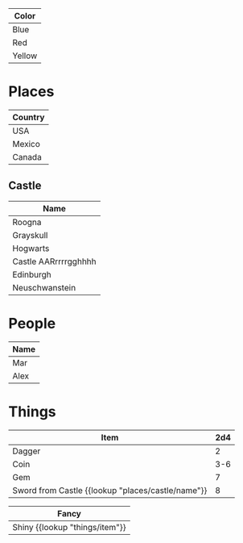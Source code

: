 |Color|
|---|
|Blue|
|Red|
|Yellow|

# Places

|Country|
|---|
|USA|
|Mexico|
|Canada|

## Castle

|Name|
|---|
|Roogna|
|Grayskull|
|Hogwarts|
|Castle AARrrrrgghhhh|
|Edinburgh|
|Neuschwanstein|

# People

|Name|
|---|
|Mar|
|Alex|

# Things

|Item|2d4|
|---|---|
|Dagger|2|
|Coin|3-6|
|Gem|7|
|Sword from Castle {{lookup "places/castle/name"}}|8|

|Fancy|
|---|
|Shiny {{lookup "things/item"}}|
